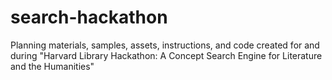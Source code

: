 # search-hackathon
Planning materials, samples, assets, instructions, and code created for and during "Harvard Library Hackathon: A Concept Search Engine for Literature and the Humanities"
